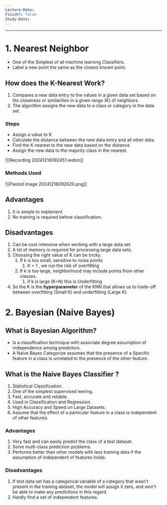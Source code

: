 ```yaml
---
Lecture-Date: 
Finish?: false
Study-Date:
---
```

---

# 1. Nearest Neighbor 

- One of the Simplest of all machine learning Classifiers.
- Label a new point the same as the closest known point. 

## How does the K-Nearest Work? 
1. Compares a new data entry to the values in a given data set based on tits closeness or similarities in  a given range (K) of neighbors.
2. The algorithm assigns the new data to a class or category in the data set.

### Steps
- Assign a value to K 
- Calculate the distance between the new data entry and all other data.
- Find the K nearest to the new data based on the distance 
- Assign the new data to the majority class in the nearest.


![[Recording 20241216092451.webm]]

### Methods Used 

![[Pasted image 20241216092620.png]]

## Advantages 
1. It is simple to implement 
2. No training is required before classification.
## Disadvantages
1. Can be cost-intensive when working with a large data set.
2. A lot of memory is required for processing large data sets.
3. Choosing the right value of K can be tricky.
	1. If k is too small, sensitive to noise points 
		1. K = 1 , we run the risk of overfitting
	2. If k is too large, neighborhood may include points from other classes.
		1. if k is large (K=N) this is Underfitting 
4. So the K is the **hyperparameter** of the KNN that allows us to trade-off between overfitting (Small K) and underfitting (Large K).


# 2. Bayesian (Naive Bayes)

## What is Bayesian Algorithm?
- Is a classification technique with associate degree assumption of independence among predictors.
- A Naive Bayes Categorize assumes that the presence of a Specific feature in a class is unrelated to the presence of the other feature.

## What is the Naive Bayes Classifier ? 
1. Statistical Classification.
2. One of the simplest supervised leering.
3. Fast, accurate and reliable.
4. Used in Classification and Regression.
5. High Accuracy and Speed on Large Datasets.
6. Assume that the effect of a particular feature in a class is independent of other features.

### Advantages 
1. Very fast and can easily predict the class of a test dataset.
2. Solve multi-class prediction problems.
3. Performs better than other models with less training data if the assumption of independent of features holds. 
### Disadvantages
1. If test data set has a categorical variable of a category that wasn't present in the training dataset, the model will assign it zero, and won't be able to make any predictions in this regard. 
2. Hardly find a set of independent features.